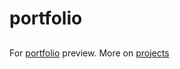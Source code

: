 # portfolio
##
For [portfolio](https://eliakimatamba.github.io/) preview.
More on [projects](/eliakimatamba)
##
